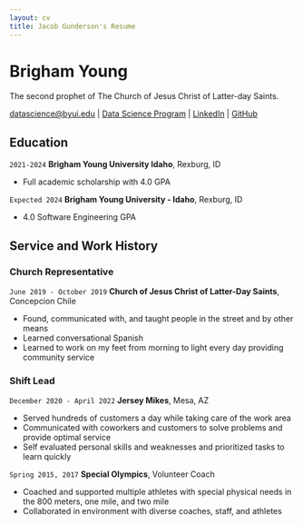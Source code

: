 ```yaml
---
layout: cv
title: Jacob Gunderson's Resume
---
```

# Brigham Young
The second prophet of The Church of Jesus Christ of Latter-day Saints.

<div id="webaddress">
<a href="datascience@byui.edu">datascience@byui.edu</a>
| <a href="https://byuidatascience.github.io/development.html">Data Science Program</a>
| <a href="https://www.linkedin.com/groups/13537407/">LinkedIn</a>
| <a href="https://github.com/byuids-resumes">GitHub</a>
</div>

<!-- https://www.monique.tech/the-art-of-markdown -->

## Education

`2021-2024`
__Brigham Young University Idaho__, Rexburg, ID

- Full academic scholarship with 4.0 GPA

`Expected 2024`
__Brigham Young University - Idaho__, Rexburg, ID

- 4.0 Software Engineering GPA


## Service and Work History

### Church Representative

`June 2019 - October 2019`
__Church of Jesus Christ of Latter-Day Saints__, Concepcion Chile

- Found, communicated with, and taught people in the street and by other means 
- Learned conversational Spanish 
- Learned to work on my feet from morning to light every day providing community service

### Shift Lead

`December 2020 - April 2022`
__Jersey Mikes__, Mesa, AZ

- Served hundreds of customers a day while taking care of the work area 
- Communicated with coworkers and customers to solve problems and provide optimal service  
- Self evaluated personal skills and weaknesses and prioritized tasks to learn quickly

`Spring 2015, 2017`
__Special Olympics__, Volunteer Coach

- Coached and supported multiple athletes with special physical needs in the 800 meters, one mile, and two mile
- Collaborated in environment with diverse coaches, staff, and athletes 




<!-- ### Footer

Last updated: May 2013 -->


